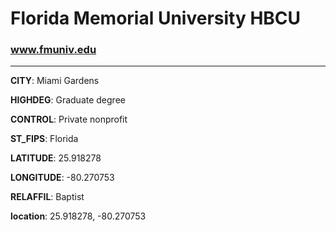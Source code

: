 # Florida Memorial University HBCU
### www.fmuniv.edu
---
**CITY**: Miami Gardens

**HIGHDEG**: Graduate degree

**CONTROL**: Private nonprofit

**ST_FIPS**: Florida

**LATITUDE**: 25.918278

**LONGITUDE**: -80.270753

**RELAFFIL**: Baptist

**location**: 25.918278, -80.270753
